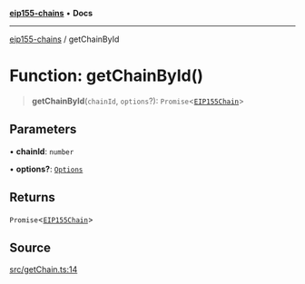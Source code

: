 [**eip155-chains**](../README.md) • **Docs**

***

[eip155-chains](../globals.md) / getChainById

# Function: getChainById()

> **getChainById**(`chainId`, `options`?): `Promise`\<[`EIP155Chain`](../interfaces/EIP155Chain.md)\>

## Parameters

• **chainId**: `number`

• **options?**: [`Options`](../interfaces/Options.md)

## Returns

`Promise`\<[`EIP155Chain`](../interfaces/EIP155Chain.md)\>

## Source

[src/getChain.ts:14](https://github.com/ivanzzeth/eip155-chains/blob/8a937f89bbbe3657fc80f0fbfa328cd313359581/src/getChain.ts#L14)
